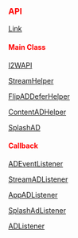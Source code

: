 <h3 id='api' style='color:red'>API</h3>

</p>
<a target="_blank" href="http://ddad-daniel.github.io/index.html">Link</a>
</p>

<h4 style='color:red'>Main Class</h4>

<a target="_blank" href="http://ddad-daniel.github.io/com/intowow/sdk/I2WAPI.html">I2WAPI</a>
<p/>
<a target="_blank" href="http://ddad-daniel.github.io/com/intowow/sdk/StreamHelper.html">StreamHelper</a>
<p/>
<a target="_blank" href="http://ddad-daniel.github.io/com/intowow/sdk/FlipADDeferHelper.html">FlipADDeferHelper</a>
<p/>
<a target="_blank" href="http://ddad-daniel.github.io/com/intowow/sdk/ContentADHelper.html">ContentADHelper</a>
<p/>
<a target="_blank" href="http://ddad-daniel.github.io/com/intowow/sdk/SplashAD.html">SplashAD</a>


<h4 style='color:red'>Callback</h4>

<a target="_blank" href="http://ddad-daniel.github.io/com/intowow/sdk/ADEventListener.html">ADEventListener</a>
<p/>
<a target="_blank" href="http://ddad-daniel.github.io/com/intowow/sdk/CrystalExpressStreamAdapter.StreamADListener.html">StreamADListener</a>
<p/>
<a target="_blank" href="http://ddad-daniel.github.io/com/intowow/sdk/FlipADDeferHelper.AppADListener.html">AppADListener</a>
<p/>
<a target="_blank" href="http://ddad-daniel.github.io/com/intowow/sdk/SplashAD.SplashAdListener.html">SplashAdListener</a>
<p/>
<a target="_blank" href="http://ddad-daniel.github.io/com/intowow/sdk/StreamHelper.ADListener.html">ADListener</a>
<p/>
